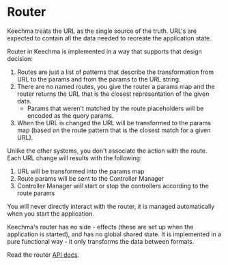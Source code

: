 # Router

Keechma treats the URL as the single source of the truth. URL's are expected to contain all the data needed to recreate the application state.

Router in Keechma is implemented in a way that supports that design decision:

1. Routes are just a list of patterns that describe the transformation from URL to the params and from the params to the URL string.
2. There are no named routes, you give the router a params map and the router returns the URL that is the closest representation of the given data.
    - Params that weren't matched by the route placeholders will be encoded as the query params.
3. When the URL is changed the URL will be transformed to the params map (based on the route pattern that is the closest match for a given URL).

Unlike the other systems, you don't associate the action with the route. Each URL change will results with the following:

1. URL will be transformed into the params map
2. Route params will be sent to the Controller Manager
3. Controller Manager will start or stop the controllers according to the route params

You will never directly interact with the router, it is managed automatically when you start the application.

Keechma's router has no side - effects (these are set up when the application is started), and has no global shared state. It is implemented in a pure functional way - it only transforms the data between formats.

Read the router [API docs](api/keechma.router.html).








